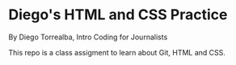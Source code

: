 # Diego's HTML and CSS Practice
By Diego Torrealba, Intro Coding for Journalists 

This repo is a class assigment to learn about Git, HTML and CSS.